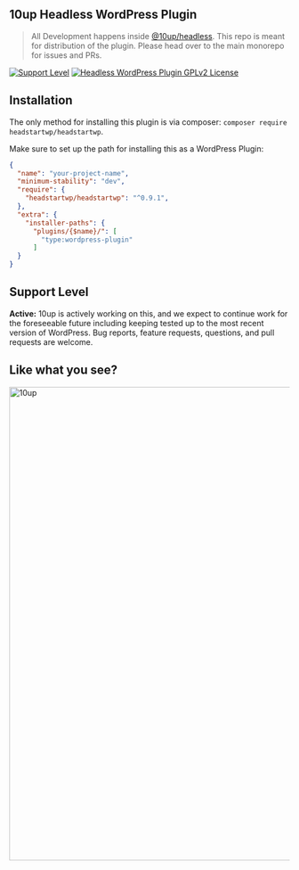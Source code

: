 ## 10up Headless WordPress Plugin

> All Development happens inside [@10up/headless](https://github.com/10up/headless). This repo is meant for distribution of the plugin. Please head over to the main monorepo for issues and PRs.

[![Support Level](https://img.shields.io/badge/support-active-green.svg)](#support-level) [![Headless WordPress Plugin GPLv2 License](https://img.shields.io/badge/Headless%20WordPress%20plugin-GPLv2-orange)](https://github.com/10up/headless/blob/develop/wp/tenup-headless-wp/LICENSE.md)

## Installation

The only method for installing this plugin is via composer: `composer require headstartwp/headstartwp`.

Make sure to set up the path for installing this as a WordPress Plugin:

```json
{
  "name": "your-project-name",
  "minimum-stability": "dev",
  "require": {
    "headstartwp/headstartwp": "^0.9.1",
  },
  "extra": {
    "installer-paths": {
	  "plugins/{$name}/": [
	    "type:wordpress-plugin"
	  ]
  }
}
```

## Support Level

**Active:** 10up is actively working on this, and we expect to continue work for the foreseeable future including keeping tested up to the most recent version of WordPress.  Bug reports, feature requests, questions, and pull requests are welcome.

## Like what you see?

<a href="http://10up.com/contact/"><img src="https://10up.com/uploads/2016/10/10up-Github-Banner.png" width="850" alt="10up"></a>
